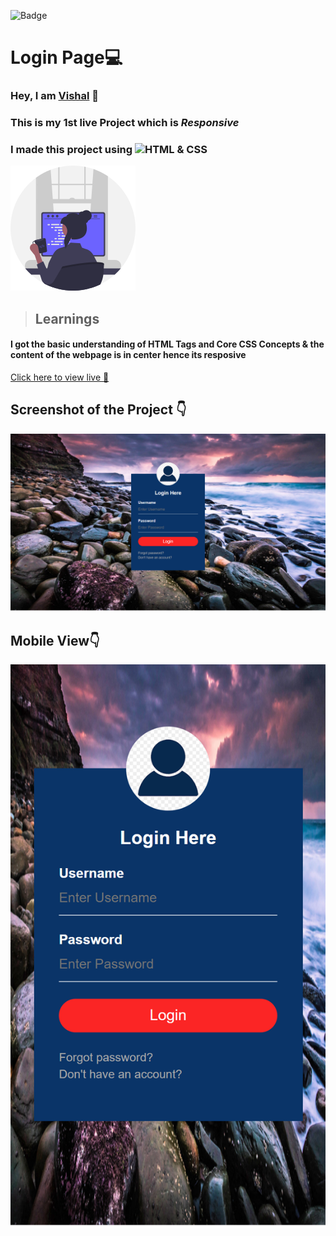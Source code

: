 ![Badge](https://img.shields.io/badge/Project--1-Landing--Page-blue)
# Login Page💻
### Hey, I am [**Vishal**](https://www.linkedin.com/in/vishal-kumar-62146b230/) 🙂 
### This is  my 1st live Project which is **_Responsive_**
### I made this project using ![HTML & CSS](https://img.shields.io/badge/HTML%20%26---CSS-blue)

![](./screenshot/undraw_programmer_re_owql.svg)

 >## Learnings
 #### I got the basic understanding of HTML Tags and Core CSS Concepts & the content of the webpage is in center hence its resposive 
   

[Click here to view live 🚀](https://kvishalrj.github.io/Loginpage/ "Street Style Landing Page")

## Screenshot of the Project 👇
![](./screenshot/kvishalrj.github.io_Loginpage_(Mera%20PC).png)

## Mobile View👇
![](./screenshot/kvishalrj.github.io_Loginpage_(iPhone%20SE).png)





















